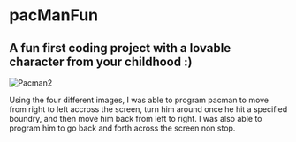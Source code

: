 # pacManFun
## A fun first coding project with a lovable character from your childhood :)

![Pacman2](https://github.com/jordoswan/pacManFun/assets/114445244/8d5bb89d-e2a9-4280-9020-1f37a6e61115)

Using the four different images, I was able to program pacman to move from right to left accross the screen, turn him around once he hit a specified boundry, and then move him back from left to right. I was also able to program him to go back and forth across the screen non stop.
